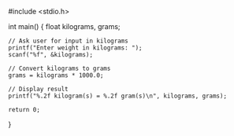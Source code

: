 #include <stdio.h>

int main() {
    float kilograms, grams;

    // Ask user for input in kilograms
    printf("Enter weight in kilograms: ");
    scanf("%f", &kilograms);

    // Convert kilograms to grams
    grams = kilograms * 1000.0;

    // Display result
    printf("%.2f kilogram(s) = %.2f gram(s)\n", kilograms, grams);

    return 0;
}